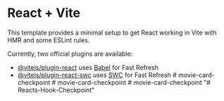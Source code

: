 # React + Vite

This template provides a minimal setup to get React working in Vite with HMR and some ESLint rules.

Currently, two official plugins are available:

- [@vitejs/plugin-react](https://github.com/vitejs/vite-plugin-react/blob/main/packages/plugin-react/README.md) uses [Babel](https://babeljs.io/) for Fast Refresh
- [@vitejs/plugin-react-swc](https://github.com/vitejs/vite-plugin-react-swc) uses [SWC](https://swc.rs/) for Fast Refresh
#   m o v i e - c a r d - c h e c k p o i n t  
 #   m o v i e - c a r d - c h e c k p o i n t  
 #   m o v i e - c a r d - c h e c k p o i n t  
 "# Reacts-Hook-Checkpoint" 
